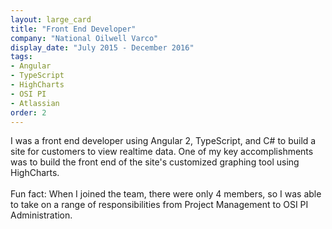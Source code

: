 ```yaml
---
layout: large_card
title: "Front End Developer"
company: "National Oilwell Varco"
display_date: "July 2015 - December 2016"
tags:
- Angular
- TypeScript
- HighCharts
- OSI PI
- Atlassian
order: 2
---
```


I was a front end developer using Angular 2, TypeScript, and C# to build a site for customers to view realtime data.
One of my key accomplishments was to build the front end of the site's customized graphing tool using HighCharts.<br>
<br>
Fun fact: When I joined the team, there were only 4 members,
so I was able to take on a range of responsibilities from Project Management to OSI PI Administration.
